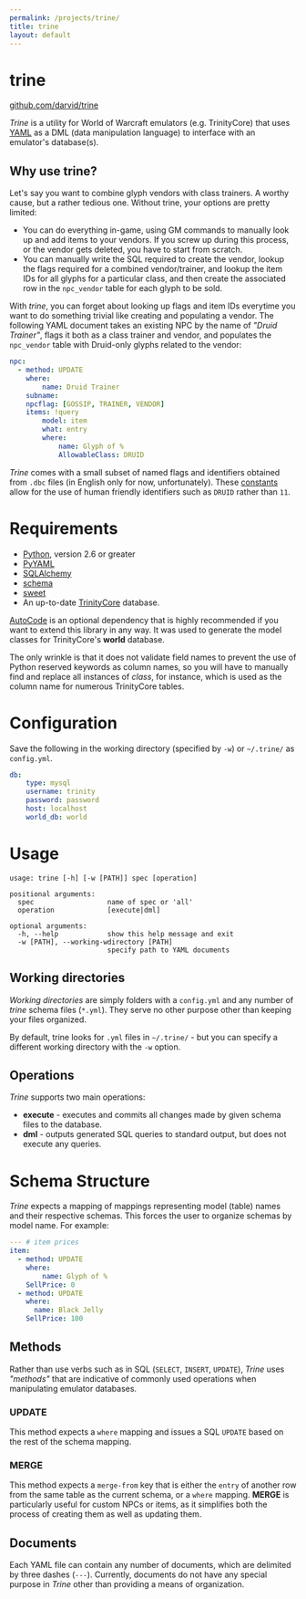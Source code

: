 ```yaml
---
permalink: /projects/trine/
title: trine
layout: default
---
```


# trine

[github.com/darvid/trine](http://github.com/darvid/trine)

*Trine* is a utility for World of Warcraft emulators (e.g. TrinityCore) that
uses [YAML](http://yaml.org/) as a DML (data manipulation language) to
interface with an emulator's database(s).

## Why use trine?

Let's say you want to combine glyph vendors with class trainers. A worthy cause,
but a rather tedious one. Without trine, your options are pretty limited:

* You can do everything in-game, using GM commands to manually look up and
  add items to your vendors. If you screw up during this process, or the
  vendor gets deleted, you have to start from scratch.
* You can manually write the SQL required to create the vendor, lookup the
  flags required for a combined vendor/trainer, and lookup the item IDs for
  all glyphs for a particular class, and then create the associated row in
  the `npc_vendor` table for each glyph to be sold.

With *trine*, you can forget about looking up flags and item IDs everytime you want
to do something trivial like creating and populating a vendor. The following YAML
document takes an existing NPC by the name of *"Druid Trainer"*, flags it both as
a class trainer and vendor, and populates the `npc_vendor` table with Druid-only
glyphs related to the vendor:

```yaml
npc:
  - method: UPDATE
    where:
        name: Druid Trainer
    subname:
    npcflag: [GOSSIP, TRAINER, VENDOR]
    items: !query
        model: item
        what: entry
        where:
            name: Glyph of %
            AllowableClass: DRUID
```

*Trine* comes with a small subset of named flags and identifiers obtained from
`.dbc` files (in English only for now, unfortunately). These [constants][const_py]
allow for the use of human friendly identifiers such as `DRUID` rather than `11`.

# Requirements

* [Python](http://python.org), version 2.6 or greater
* [PyYAML](http://pyyaml.org/)
* [SQLAlchemy](http://sqlalchemy.org)
* [schema](https://github.com/halst/schema)
* [sweet](http://github.com/darvid/sweet)
* An up-to-date [TrinityCore](http://www.trinitycore.org/) database.

[AutoCode](http://code.google.com/p/sqlautocode/) is an optional dependency that
is highly recommended if you want to extend this library in any way. It was used
to generate the model classes for TrinityCore's **world** database.

The only wrinkle is that it does not validate field names to prevent the use of
Python reserved keywords as column names, so you will have to manually find and
replace all instances of *class*, for instance, which is used as the column name
for numerous TrinityCore tables.

# Configuration

Save the following in the working directory (specified by `-w`) or `~/.trine/` as
`config.yml`.

```yaml
db:
    type: mysql
    username: trinity
    password: password
    host: localhost
    world_db: world
```

# Usage

    usage: trine [-h] [-w [PATH]] spec [operation]

    positional arguments:
      spec                  name of spec or 'all'
      operation             [execute|dml]

    optional arguments:
      -h, --help            show this help message and exit
      -w [PATH], --working-wdirectory [PATH]
                            specify path to YAML documents

## Working directories

*Working directories* are simply folders with a `config.yml` and any number of
*trine* schema files (`*.yml`). They serve no other purpose other than keeping
your files organized.

By default, trine looks for `.yml` files in `~/.trine/` - but you can specify a
different working directory with the `-w` option.

## Operations

*Trine* supports two main operations:

* **execute** - executes and commits all changes made by given schema files to
  the database.
* **dml** - outputs generated SQL queries to standard output, but does not
  execute any queries.

# Schema Structure

*Trine* expects a mapping of mappings representing model (table) names and their
respective schemas. This forces the user to organize schemas by model name. For
example:

```yaml
--- # item prices
item:
  - method: UPDATE
    where:
        name: Glyph of %
    SellPrice: 0
  - method: UPDATE
    where:
      name: Black Jelly
    SellPrice: 100
```

## Methods

Rather than use verbs such as in SQL (`SELECT`, `INSERT`, `UPDATE`), *Trine* uses
*"methods"* that are indicative of commonly used operations when manipulating
emulator databases.

### UPDATE

This method expects a `where` mapping and issues a SQL `UPDATE` based on the rest
of the schema mapping.

### MERGE

This method expects a `merge-from` key that is either the `entry` of another row
from the same table as the current schema, or a `where` mapping. **MERGE** is
particularly useful for custom NPCs or items, as it simplifies both the process
of creating them as well as updating them.

## Documents

Each YAML file can contain any number of documents, which are delimited by three
dashes (`---`). Currently, documents do not have any special purpose in *Trine*
other than providing a means of organization.

[const_py]: https://github.com/darvid/trine/blob/master/trine/constants.py

